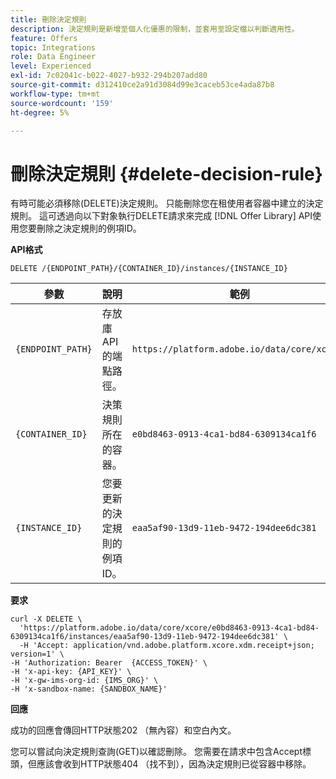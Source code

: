 ```yaml
---
title: 刪除決定規則
description: 決定規則是新增至個人化優惠的限制，並套用至設定檔以判斷適用性。
feature: Offers
topic: Integrations
role: Data Engineer
level: Experienced
exl-id: 7c02041c-b022-4027-b932-294b207add80
source-git-commit: d312410ce2a91d3084d99e3caceb53ce4ada87b8
workflow-type: tm+mt
source-wordcount: '159'
ht-degree: 5%

---
```


# 刪除決定規則 {#delete-decision-rule}

有時可能必須移除(DELETE)決定規則。 只能刪除您在租使用者容器中建立的決定規則。 這可透過向以下對象執行DELETE請求來完成 [!DNL Offer Library] API使用您要刪除之決定規則的例項ID。

**API格式**

```http
DELETE /{ENDPOINT_PATH}/{CONTAINER_ID}/instances/{INSTANCE_ID}
```

| 參數 | 說明 | 範例 |
| --------- | ----------- | ------- |
| `{ENDPOINT_PATH}` | 存放庫API的端點路徑。 | `https://platform.adobe.io/data/core/xcore/` |
| `{CONTAINER_ID}` | 決策規則所在的容器。 | `e0bd8463-0913-4ca1-bd84-6309134ca1f6` |
| `{INSTANCE_ID}` | 您要更新的決定規則的例項ID。 | `eaa5af90-13d9-11eb-9472-194dee6dc381` |

**要求**

```shell
curl -X DELETE \
  'https://platform.adobe.io/data/core/xcore/e0bd8463-0913-4ca1-bd84-6309134ca1f6/instances/eaa5af90-13d9-11eb-9472-194dee6dc381' \
  -H 'Accept: application/vnd.adobe.platform.xcore.xdm.receipt+json; version=1' \
-H 'Authorization: Bearer  {ACCESS_TOKEN}' \
-H 'x-api-key: {API_KEY}' \
-H 'x-gw-ims-org-id: {IMS_ORG}' \
-H 'x-sandbox-name: {SANDBOX_NAME}'
```

**回應**

成功的回應會傳回HTTP狀態202 （無內容）和空白內文。

您可以嘗試向決定規則查詢(GET)以確認刪除。 您需要在請求中包含Accept標頭，但應該會收到HTTP狀態404 （找不到），因為決定規則已從容器中移除。
